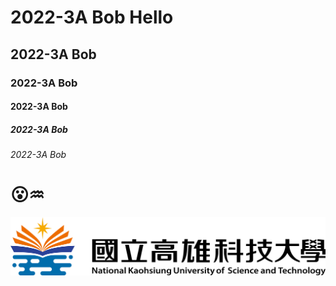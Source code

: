 # 2022-3A Bob Hello
## 2022-3A Bob 
### 2022-3A Bob 
#### 2022-3A Bob 
##### 2022-3A Bob 
###### 2022-3A Bob 

# 😮♒

![nkust](nkust.png "nkust")
